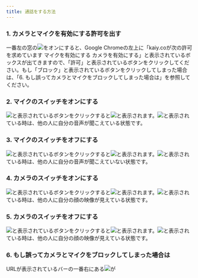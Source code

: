 ```yaml
---
title: 通話をする方法
---
```


### 1. カメラとマイクを有効にする許可を出す
一番左の窓の![](../../.vuepress/dist/assets/img/help/OFF.png)をオンにすると、Google Chromeの左上に「kaiy.coが次の許可を求めています マイクを有効にする カメラを有効にする」と表示されているボックスが出てきますので、「許可」と表示されているボタンをクリックしてください。もし「ブロック」と表示されているボタンをクリックしてしまった場合は、「6. もし誤ってカメラとマイクをブロックしてしまった場合は」を参照してください。
### 2. マイクのスイッチをオンにする
![](../../.vuepress/dist/assets/img/help/mic_off.png)と表示されているボタンをクリックすると![](../../.vuepress/dist/assets/img/help/mic_on.png)と表示されます。![](../../.vuepress/dist/assets/img/help/mic_on.png)と表示されている時は、他の人に自分の音声が聞こえている状態です。
### 3. マイクのスイッチをオフにする
![](../../.vuepress/dist/assets/img/help/mic_on.png)と表示されているボタンをクリックすると![](../../.vuepress/dist/assets/img/help/mic_off.png)と表示されます。![](../../.vuepress/dist/assets/img/help/mic_off.png)と表示されている時は、他の人に自分の音声が聞こえていない状態です。
### 4. カメラのスイッチをオンにする
![](../../.vuepress/dist/assets/img/help/camera_off.png)と表示されているボタンをクリックすると![](../../.vuepress/dist/assets/img/help/camera_on.png)と表示されます。![](../../.vuepress/dist/assets/img/help/camera_on.png)と表示されている時は、他の人に自分の顔の映像が見えている状態です。
### 5. カメラのスイッチをオフにする
![](../../.vuepress/dist/assets/img/help/camera_on.png)と表示されているボタンをクリックすると![](../../.vuepress/dist/assets/img/help/camera_off.png)と表示されます。![](../../.vuepress/dist/assets/img/help/camera_off.png)と表示されている時は、他の人に自分の顔の映像が見えている状態です。
### 6. もし誤ってカメラとマイクをブロックしてしまった場合は
URLが表示されているバーの一番右にある![](../../.vuepress/dist/assets/img/help/camera_block.png)が